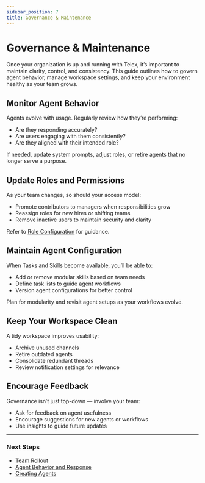 ```yaml
---
sidebar_position: 7
title: Governance & Maintenance
---
```


# Governance & Maintenance

Once your organization is up and running with Telex, it’s important to maintain clarity, control, and consistency. This guide outlines how to govern agent behavior, manage workspace settings, and keep your environment healthy as your team grows.


## Monitor Agent Behavior

Agents evolve with usage. Regularly review how they’re performing:

- Are they responding accurately?
- Are users engaging with them consistently?
- Are they aligned with their intended role?

If needed, update system prompts, adjust roles, or retire agents that no longer serve a purpose.


## Update Roles and Permissions

As your team changes, so should your access model:

- Promote contributors to managers when responsibilities grow
- Reassign roles for new hires or shifting teams
- Remove inactive users to maintain security and clarity

Refer to [Role Configuration](./roles_permissions.md) for guidance.


## Maintain Agent Configuration

When Tasks and Skills become available, you’ll be able to:

- Add or remove modular skills based on team needs
- Define task lists to guide agent workflows
- Version agent configurations for better control

Plan for modularity and revisit agent setups as your workflows evolve.


## Keep Your Workspace Clean

A tidy workspace improves usability:

- Archive unused channels
- Retire outdated agents
- Consolidate redundant threads
- Review notification settings for relevance


## Encourage Feedback

Governance isn’t just top-down — involve your team:

- Ask for feedback on agent usefulness
- Encourage suggestions for new agents or workflows
- Use insights to guide future updates

---

### Next Steps

- [Team Rollout](./team_rollout.md)
- [Agent Behavior and Response](../getting_started_with_agents/using_agents/agent_behavior.md)
- [Creating Agents](../getting_started_with_agents/creating_agents.md)